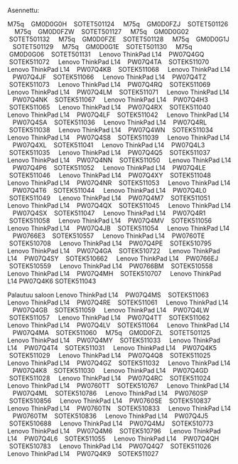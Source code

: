 Asennettu: 

M75q    GM0D0G0H    SOTET501124    
M75q    GM0D0FZJ    SOTET501126    
M75q    GM0D0FZW    SOTET501127    
M75q    GM0D0G02    SOTET501132    
M75q    GM0D0FZE    SOTET501128    
M75q    GM0D0G1J    SOTET501129    
M75q    GM0D0G1E    SOTET501130    
M75q    GM0D0G06    SOTET501131    
Lenovo ThinkPad L14    PW07Q4GQ    SOTEK511072    
Lenovo ThinkPad L14    PW07Q4TA    SOTEK511070    
Lenovo ThinkPad L14    PW07Q4KB    SOTEK511068    
Lenovo ThinkPad L14    PW07Q4JF    SOTEK511066    
Lenovo ThinkPad L14    PW07Q4TZ    SOTEK511073    
Lenovo ThinkPad L14    PW07Q4RQ    SOTEK511069    
Lenovo ThinkPad L14    PW07Q4LM    SOTEK511071    
Lenovo ThinkPad L14    PW07Q4NK    SOTEK511067    
Lenovo ThinkPad L14    PW07Q4H3    SOTEK511065    
Lenovo ThinkPad L14    PW07Q4RX    SOTEK511040    
Lenovo ThinkPad L14    PW07Q4LF    SOTEK511042    
Lenovo ThinkPad L14    PW07Q4SA    SOTEK511036    
Lenovo ThinkPad L14    PW07Q4RL    SOTEK511038    
Lenovo ThinkPad L14    PW07Q4WN    SOTEK511034    
Lenovo ThinkPad L14    PW07Q4S8    SOTEK511039    
Lenovo ThinkPad L14    PW07Q4XL    SOTEK511041    
Lenovo ThinkPad L14    PW07Q4L3    SOTEK511035    
Lenovo ThinkPad L14    PW07Q4Q5    SOTEK511037    
Lenovo ThinkPad L14    PW07Q4NN    SOTEK511050    
Lenovo ThinkPad L14    PW07Q4P6    SOTEK511052    
Lenovo ThinkPad L14    PW07Q4LE    SOTEK511046    
Lenovo ThinkPad L14    PW07Q4XY    SOTEK511048    
Lenovo ThinkPad L14    PW07Q4NR    SOTEK511053    
Lenovo ThinkPad L14    PW07Q4T6    SOTEK511044    
Lenovo ThinkPad L14    PW07Q4L0    SOTEK511049    
Lenovo ThinkPad L14    PW07Q4M7    SOTEK511051    
Lenovo ThinkPad L14    PW07Q4QX    SOTEK511045    
Lenovo ThinkPad L14    PW07Q4SX    SOTEK511047    
Lenovo ThinkPad L14    PW07Q4R1    SOTEK511058    
Lenovo ThinkPad L14    PW07Q4MV    SOTEK511056    
Lenovo ThinkPad L14    PW07Q4JB    SOTEK511054    
Lenovo ThinkPad L14    PW0766E3    SOTEK510557    
Lenovo ThinkPad L14    PW0760TE    SOTEK510708    
Lenovo ThinkPad L14    PW07Q4PE    SOTEK510795    
Lenovo ThinkPad L14    PW07Q4GA    SOTEK510722    
Lenovo ThinkPad L14    PW07Q4SY    SOTEK510662    
Lenovo ThinkPad L14    PW0766EJ    SOTEK510559    
Lenovo ThinkPad L14    PW0766BM    SOTEK510558    
Lenovo ThinkPad L14    PW07Q4MH    SOTEK510707    
Lenovo ThinkPad L14    PW07Q4K6    SOTEK511043    

Palautuu saloon
Lenovo ThinkPad L14    PW07Q4MS    SOTEK511063    
Lenovo ThinkPad L14    PW07Q4RE    SOTEK511061    
Lenovo ThinkPad L14    PW07Q4GB    SOTEK511059    
Lenovo ThinkPad L14    PW07Q4LW    SOTEK511057    
Lenovo ThinkPad L14    PW07Q4TT    SOTEK511062    
Lenovo ThinkPad L14    PW07Q4LV    SOTEK511064    
Lenovo ThinkPad L14    PW07Q4MA    SOTEK511060    
M75q    GM0D0FZL    SOTET501125    
Lenovo ThinkPad L14    PW07Q4MY    SOTEK511033    
Lenovo ThinkPad L14    PW07Q4T4    SOTEK511031    
Lenovo ThinkPad L14    PW07Q4K5    SOTEK511029    
Lenovo ThinkPad L14    PW07Q4Q8    SOTEK511025    
Lenovo ThinkPad L14    PW07Q4GZ    SOTEK511032    
Lenovo ThinkPad L14    PW07Q4K8    SOTEK511030    
Lenovo ThinkPad L14    PW07Q4GD    SOTEK511028    
Lenovo ThinkPad L14    PW07Q4RC    SOTEK511024    
Lenovo ThinkPad L14    PW0760TT    SOTEK510767    
Lenovo ThinkPad L14    PW07Q4ML    SOTEK510786    
Lenovo ThinkPad L14    PW0760SP    SOTEK510856    
Lenovo ThinkPad L14    PW0760SE    SOTEK510837    
Lenovo ThinkPad L14    PW0760TN    SOTEK510833    
Lenovo ThinkPad L14    PW0760TM    SOTEK510836    
Lenovo ThinkPad L14    PW07Q4J5    SOTEK510688    
Lenovo ThinkPad L14    PW07Q4MJ    SOTEK510773    
Lenovo ThinkPad L14    PW07Q4M6    SOTEK510796    
Lenovo ThinkPad L14    PW07Q4L6    SOTEK511055    
Lenovo ThinkPad L14    PW07Q4QH    SOTEK510783    
Lenovo ThinkPad L14    PW07Q4Q7    SOTEK511026    
Lenovo ThinkPad L14    PW07Q4K9    SOTEK511027    